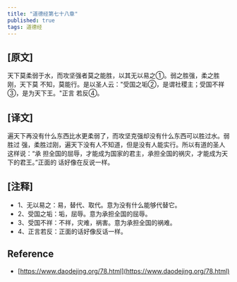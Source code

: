 ```yaml
---
title: "道德经第七十八章"
published: true
tags: 道德经
---
```


## [原文]

天下莫柔弱于水，而攻坚强者莫之能胜，以其无以易之①。弱之胜强，柔之胜刚，天下莫
不知，莫能行。是以圣人云："受国之垢②，是谓社稷主；受国不祥③，是为天下王。"正言
若反④。

## [译文]

遍天下再没有什么东西比水更柔弱了，而攻坚克强却没有什么东西可以胜过水。弱胜过
强，柔胜过刚，遍天下没有人不知道，但是没有人能实行。所以有道的圣人这样说：“承
担全国的屈辱，才能成为国家的君主，承担全国的祸灾，才能成为天下的君王。”正面的
话好像在反说一样。

## [注释]

- 1、无以易之：易，替代、取代。意为没有什么能够代替它。
- 2、受国之垢：垢，屈辱。意为承担全国的屈辱。
- 3、受国不祥：不祥，灾难，祸害。意为承担全国的祸难。
- 4、正言若反：正面的话好像反话一样。

## Reference

- [https://www.daodejing.org/78.html](https://www.daodejing.org/78.html)